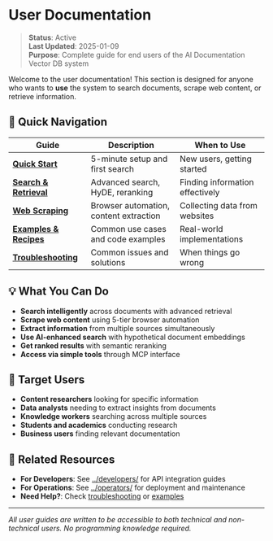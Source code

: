 # User Documentation

> **Status**: Active  
> **Last Updated**: 2025-01-09  
> **Purpose**: Complete guide for end users of the AI Documentation Vector DB system

Welcome to the user documentation! This section is designed for anyone who wants to **use**
the system to search documents, scrape web content, or retrieve information.

## 🚀 Quick Navigation

| Guide                                               | Description                            | When to Use                     |
| --------------------------------------------------- | -------------------------------------- | ------------------------------- |
| [**Quick Start**](./quick-start.md)                 | 5-minute setup and first search        | New users, getting started      |
| [**Search & Retrieval**](./search-and-retrieval.md) | Advanced search, HyDE, reranking       | Finding information effectively |
| [**Web Scraping**](./web-scraping.md)               | Browser automation, content extraction | Collecting data from websites   |
| [**Examples & Recipes**](./examples-and-recipes.md) | Common use cases and code examples     | Real-world implementations      |
| [**Troubleshooting**](./troubleshooting.md)         | Common issues and solutions            | When things go wrong            |

## 💡 What You Can Do

- **Search intelligently** across documents with advanced retrieval
- **Scrape web content** using 5-tier browser automation
- **Extract information** from multiple sources simultaneously
- **Use AI-enhanced search** with hypothetical document embeddings
- **Get ranked results** with semantic reranking
- **Access via simple tools** through MCP interface

## 🎯 Target Users

- **Content researchers** looking for specific information
- **Data analysts** needing to extract insights from documents
- **Knowledge workers** searching across multiple sources
- **Students and academics** conducting research
- **Business users** finding relevant documentation

## 🔗 Related Resources

- **For Developers**: See [../developers/](../developers/README.md) for API integration guides
- **For Operations**: See [../operators/](../operators/README.md) for deployment and maintenance
- **Need Help?**: Check [troubleshooting](./troubleshooting.md) or [examples](./examples-and-recipes.md)

---

_All user guides are written to be accessible to both technical and non-technical users. No programming knowledge required._
